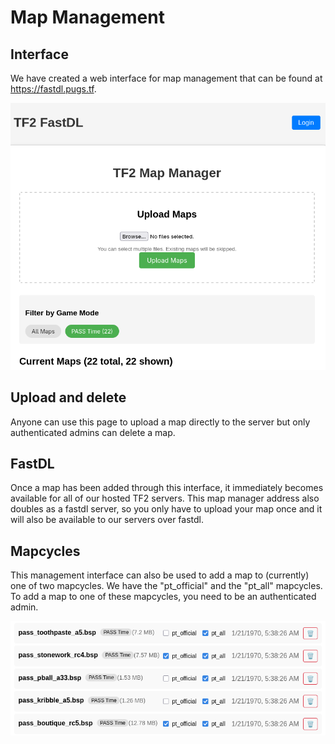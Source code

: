 # Map Management


## Interface

We have created a web interface for map management that can be found at https://fastdl.pugs.tf.

![A look at the map manager interface](./images/map-manager-interface.png)


## Upload and delete

Anyone can use this page to upload a map directly to the server but only authenticated admins can delete a map.


## FastDL

Once a map has been added through this interface, it immediately becomes available for all of our hosted TF2 servers. This map manager address also doubles as a fastdl server, so you only have to upload your map once and it will also be available to our servers over fastdl.


## Mapcycles

This management interface can also be used to add a map to (currently) one of two mapcycles. We have the "pt_official" and the "pt_all" mapcycles. To add a map to one of these mapcycles, you need to be an authenticated admin.

![A look at the mapcycles and delete features](./images/mapcycle-delete.png)
